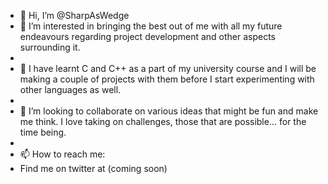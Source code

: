 - 👋 Hi, I’m @SharpAsWedge
- 👀 I’m interested in bringing the best out of me with all my future endeavours regarding project development and other aspects surrounding it.
- 
- 🌱 I have learnt C and C++ as a part of my university course and I will be making a couple of projects with them before I start experimenting with other languages as well.
- 
- 💞️ I’m looking to collaborate on various ideas that might be fun and make me think. I love taking on challenges, those that are possible... for the time being.
- 
- 📫 How to reach me:
- Find me on twitter at (coming soon)

<!---
SharpAsWedge/SharpAsWedge is a ✨ special ✨ repository because its `README.md` (this file) appears on your GitHub profile.
You can click the Preview link to take a look at your changes.
--->

